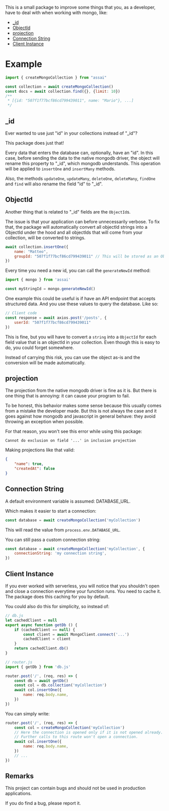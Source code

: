 This is a small package to improve some things that you, as a developer, have to deal with when working with mongo, like:

- [_id](##_id)
- [ObjectId](##ObjectId)
- [projection](##projection)
- [Connection String](##connection-string)
- [Client Instance](##client-instance)

# Example

```js
import { createMongoCollection } from "assai"

const collection = await createMongoCollection()
const docs = await collection.find({}, {limit: 10})
/**
 * [{id: "507f1f77bcf86cd799439011", name: "Mario"}, ...]
 */
```

## _id

Ever wanted to use just "id" in your collections instead of "_id"?

This package does just that!

Every data that enters the database can, optionally, have an "id". In this case, before sending the data to the native mongodb driver, the object will rename this property to "_id", which mongodb understands. This operation will be applied to `insertOne` and `insertMany` methods.

Also, the methods `updateOne`, `updateMany`, `deleteOne`, `deleteMany`, `findOne` and `find` will also rename the field "id" to "_id".

## ObjectId

Another thing that is related to "_id" fields are the `ObjectId`s.

The issue is that your application can before unnecessarily verbose. To fix that, the package will automatically convert all objectId strings into a ObjectId under the hood and all objectIds that will come from your collection, will be converted to strings.

```js
await collection.insertOne({
    name: "Matteo",
    groupId: "507f1f77bcf86cd799439011" // This will be stored as an ObjectId
})
```

Every time you need a new id, you can call the `generateNewId` method:

```js
import { mongo } from 'assai'

const myStringId = mongo.generateNewId()
```

One example this could be useful is if have an API endpoint that accepts structured data. And you use these values to query the database. Like so:

```js
// Client code
const response = await axios.post('/posts', {
    userId: "507f1f77bcf86cd799439011"
})
```

This is fine, but you will have to convert a `string` into a `ObjectId` for each field value that is an objectId in your collection. Even though this is easy to do, you could forget somewhere.

Instead of carrying this risk, you can use the object as-is and the conversion will be made automatically.

## projection

The projection from the native mongodb driver is fine as it is. But there is one thing that is annoying: it can cause your program to fail.

To be honest, this behavior makes some sense because this usually comes from a mistake the developer made. But this is not always the case and it goes against how mongodb and javascript in general behave: they avoid throwing an exception when possible.

For that reason, you won't see this error while using this package:
```
Cannot do exclusion on field '...' in inclusion projection
```

Making projections like that valid:
```json
{
    "name": true,
    "createdAt": false
}
```

## Connection String

A default environment variable is assumed: DATABASE_URL.

Which makes it easier to start a connection:
```js
const database = await createMongoCollection('myCollection')
```
This will read the value from `process.env.DATABASE_URL`.

You can still pass a custom connection string:
```js
const database = await createMongoCollection('myCollection', {
    connectionString: 'my connection string',
})
```

## Client Instance

If you ever worked with serverless, you will notice that you shouldn't open and close a connection everytime your function runs. You need to cache it. The package does this caching for you by default.

You could also do this for simplicity, so instead of:
```js
// db.js
let cachedClient = null
export async function getDb () {
    if (cachedClient == null) {
        const client = await MongoClient.connect('...')
        cachedClient = client
    }
    return cachedClient.db()
}

// router.js
import { getDb } from 'db.js'

router.post('/', (req, res) => {
    const db = await getDb()
    const col = db.collection('myCollection')
    await col.insertOne({
        name: req.body.name,
    })
})
```

You can simply write:
```js
router.post('/', (req, res) => {
    const col = createMongoCollection('myCollection')
    // Here the connection is opened only if it is not opened already.
    // Further calls to this route won't open a connection.
    await col.insertOne({
        name: req.body.name,
    })
    // ...
})
```


## Remarks

This project can contain bugs and should not be used in production applications.

If you do find a bug, please report it.
